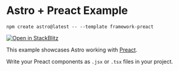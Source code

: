 # Astro + Preact Example

```
npm create astro@latest -- --template framework-preact
```

[![Open in StackBlitz](https://developer.stackblitz.com/img/open_in_stackblitz.svg)](https://stackblitz.com/github/withastro/astro/tree/latest/examples/framework-preact)

This example showcases Astro working with [Preact](https://preactjs.com).

Write your Preact components as `.jsx` or `.tsx` files in your project.
